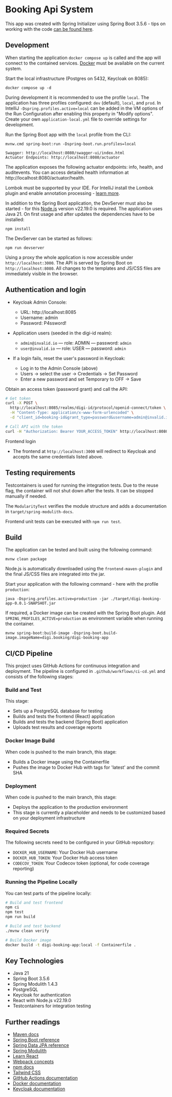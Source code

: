 # Booking Api System

This app was created with Spring Initializer using Spring Boot 3.5.6 - tips on working with the code [can be found here](https://spring.io/).

## Development

When starting the application `docker compose up` is called and the app will connect to the contained services. [Docker](https://www.docker.com/get-started/) must be available on the current system.

Start the local infrastructure (Postgres on 5432, Keycloak on 8085):

```
docker compose up -d
```

During development it is recommended to use the profile `local`. The application has three profiles configured: `dev` (default), `local`, and `prod`. In IntelliJ `-Dspring.profiles.active=local` can be added in the VM options of the Run Configuration after enabling this property in "Modify options". Create your own `application-local.yml` file to override settings for development.


Run the Spring Boot app with the `local` profile from the CLI:

```
mvnw.cmd spring-boot:run -Dspring-boot.run.profiles=local
```

````
Swagger: http://localhost:8080/swagger-ui/index.html
Actuator Endpoints: http://localhost:8080/actuator
````

The application exposes the following actuator endpoints: info, health, and auditevents. You can access detailed health information at http://localhost:8080/actuator/health.

Lombok must be supported by your IDE. For IntelliJ install the Lombok plugin and enable annotation processing - [learn more](https://bootify.io/next-steps/spring-boot-with-lombok.html).

In addition to the Spring Boot application, the DevServer must also be started - for this [Node.js](https://nodejs.org/) version v22.19.0 is required. The application uses Java 21. On first usage and after updates the dependencies have to be installed:

```
npm install
```

The DevServer can be started as follows:

```
npm run devserver
```

Using a proxy the whole application is now accessible under `http://localhost:3000`. The API is served by Spring Boot on `http://localhost:8080`. All changes to the templates and JS/CSS files are immediately visible in the browser.

## Authentication and login

- Keycloak Admin Console:
    - URL: http://localhost:8085
    - Username: admin
    - Password: P4ssword!

- Application users (seeded in the digi-id realm):
    - `admin@invalid.io` — role: ADMIN — password: `admin`
    - `user@invalid.io` — role: USER — password: `admin`

- If a login fails, reset the user's password in Keycloak:
    - Log in to the Admin Console (above)
    - Users -> select the user -> Credentials -> Set Password
    - Enter a new password and set Temporary to OFF -> Save

Obtain an access token (password grant) and call the API:

```bash
# Get token
curl -X POST \
  http://localhost:8085/realms/digi-id/protocol/openid-connect/token \
  -H "Content-Type: application/x-www-form-urlencoded" \
  -d "client_id=booking-id&grant_type=password&username=admin@invalid.io&password=admin"

# Call API with the token
curl -H "Authorization: Bearer YOUR_ACCESS_TOKEN" http://localhost:8080/api/v1/bookings
```

Frontend login
- The frontend at `http://localhost:3000` will redirect to Keycloak and accepts the same credentials listed above.

## Testing requirements

Testcontainers is used for running the integration tests. Due to the reuse flag, the container will not shut down after the tests. It can be stopped manually if needed.

The `ModularityTest` verifies the module structure and adds a documentation in `target/spring-modulith-docs`.

Frontend unit tests can be executed with `npm run test`.

## Build

The application can be tested and built using the following command:

```
mvnw clean package
```

Node.js is automatically downloaded using the `frontend-maven-plugin` and the final JS/CSS files are integrated into the jar.

Start your application with the following command - here with the profile `production`:

```
java -Dspring.profiles.active=production -jar ./target/digi-booking-app-0.0.1-SNAPSHOT.jar
```

If required, a Docker image can be created with the Spring Boot plugin. Add `SPRING_PROFILES_ACTIVE=production` as environment variable when running the container.

```
mvnw spring-boot:build-image -Dspring-boot.build-image.imageName=digi.booking/digi-booking-app
```

## CI/CD Pipeline

This project uses GitHub Actions for continuous integration and deployment. The pipeline is configured in `.github/workflows/ci-cd.yml` and consists of the following stages:

### Build and Test

This stage:
- Sets up a PostgreSQL database for testing
- Builds and tests the frontend (React) application
- Builds and tests the backend (Spring Boot) application
- Uploads test results and coverage reports

### Docker Image Build

When code is pushed to the main branch, this stage:
- Builds a Docker image using the Containerfile
- Pushes the image to Docker Hub with tags for 'latest' and the commit SHA

### Deployment

When code is pushed to the main branch, this stage:
- Deploys the application to the production environment
- This stage is currently a placeholder and needs to be customized based on your deployment infrastructure

### Required Secrets

The following secrets need to be configured in your GitHub repository:
- `DOCKER_HUB_USERNAME`: Your Docker Hub username
- `DOCKER_HUB_TOKEN`: Your Docker Hub access token
- `CODECOV_TOKEN`: Your Codecov token (optional, for code coverage reporting)

### Running the Pipeline Locally

You can test parts of the pipeline locally:

```bash
# Build and test frontend
npm ci
npm test
npm run build

# Build and test backend
./mvnw clean verify

# Build Docker image
docker build -t digi-booking-app:local -f Containerfile .
```

## Key Technologies

* Java 21
* Spring Boot 3.5.6
* Spring Modulith 1.4.3
* PostgreSQL
* Keycloak for authentication
* React with Node.js v22.19.0
* Testcontainers for integration testing

## Further readings

* [Maven docs](https://maven.apache.org/guides/index.html)
* [Spring Boot reference](https://docs.spring.io/spring-boot/docs/current/reference/htmlsingle/)
* [Spring Data JPA reference](https://docs.spring.io/spring-data/jpa/reference/jpa.html)
* [Spring Modulith](https://spring.io/projects/spring-modulith)
* [Learn React](https://react.dev/learn)
* [Webpack concepts](https://webpack.js.org/concepts/)
* [npm docs](https://docs.npmjs.com/)
* [Tailwind CSS](https://tailwindcss.com/)
* [GitHub Actions documentation](https://docs.github.com/en/actions)
* [Docker documentation](https://docs.docker.com/)
* [Keycloak documentation](https://www.keycloak.org/documentation)
